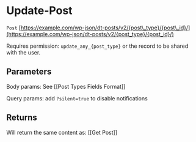 # Update-Post

`Post` [https://example.com/wp-json/dt-posts/v2/{post\_type}/{post\_id}/](https://example.com/wp-json/dt-posts/v2/{post_type}/{post_id}/)

Requires permission: `update_any_{post_type}` or the record to be shared with the user.

## Parameters

Body params: See \[\[Post Types Fields Format\]\]

Query params: add `?silent=true` to disable notifications

## Returns

Will return the same content as: \[\[Get Post\]\]

